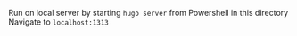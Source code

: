 

Run on local server by starting `hugo server` from Powershell in this directory
Navigate to `localhost:1313`

